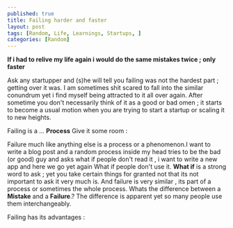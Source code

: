 ```yaml
---
published: true
title: Failing harder and faster
layout: post
tags: [Random, Life, Learnings, Startups, ]
categories: [Random]
---
```

**If i had to relive my life again i would do the same mistakes twice ; only faster** 

Ask any startupper and (s)he will tell you failing was not the hardest part ; getting over it was. I am sometimes shit scared to fall into the similar conundrum yet i find myself being attracted to it all over again. After sometime you don't necessarily think of it as a good or bad omen ; it starts to become a usual motion when you are trying to start a startup or scaling it to new heights. 

Failing is a ... **Process** Give it some room :

Failure much like anything else is a process or a phenomenon.I want to write a blog post and a random process inside my head tries to be the bad (or good) guy and asks what if people don't read it , i want to write a new app and here we go yet again What if people don't use it. **What if** is a strong word to ask ; yet you take certain things for granted not that its not important to ask it very much is. And failure is very similar , its part of a process or sometimes the whole process. Whats the difference between a **Mistake** and a **Failure**.? The difference is apparent yet so many people use them interchangeably.

Failing has its advantages :
